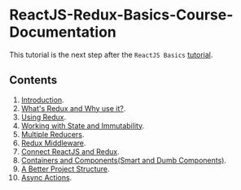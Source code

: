 # ReactJS-Redux-Basics-Course-Documentation
This tutorial is the next step after the ` ReactJS Basics ` [tutorial](https://github.com/hossamnasser938/ReactJS-Basics-Course-Documentation).

## Contents
1. [Introduction](https://github.com/hossamnasser938/ReactJS-Redux-Basics-Course-Documentation/blob/master/Documentation%20Files/01_introduction.md).
2. [What's Redux and Why use it?](https://github.com/hossamnasser938/ReactJS-Redux-Basics-Course-Documentation/blob/master/Documentation%20Files/02_what_is_redux_and_why_use_it.md).
3. [Using Redux](https://github.com/hossamnasser938/ReactJS-Redux-Basics-Course-Documentation/blob/master/Documentation%20Files/03_using_redux.md).
4. [Working with State and Immutability](https://github.com/hossamnasser938/ReactJS-Redux-Basics-Course-Documentation/blob/master/Documentation%20Files/04_working_with_state_and_immutability.md).
5. [Multiple Reducers](https://github.com/hossamnasser938/ReactJS-Redux-Basics-Course-Documentation/blob/master/Documentation%20Files/05_multiple_reducers.md).
6. [Redux Middleware](https://github.com/hossamnasser938/ReactJS-Redux-Basics-Course-Documentation/blob/master/Documentation%20Files/06_redux_middleware.md).
7. [Connect ReactJS and Redux](https://github.com/hossamnasser938/ReactJS-Redux-Basics-Course-Documentation/blob/master/Documentation%20Files/07_connect_reactjs_and_redux.md).
8. [Containers and Components(Smart and Dumb Components)](https://github.com/hossamnasser938/ReactJS-Redux-Basics-Course-Documentation/blob/master/Documentation%20Files/08_containers_and_components_(smart_and_dumb_components).md).
9. [A Better Project Structure](https://github.com/hossamnasser938/ReactJS-Redux-Basics-Course-Documentation/blob/master/Documentation%20Files/09_better_project_structure.md).
10. [Async Actions](https://github.com/hossamnasser938/ReactJS-Redux-Basics-Course-Documentation/blob/master/Documentation%20Files/10_async_actions.md).
